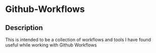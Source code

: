 # Github-Workflows

## Description
This is intended to be a collection of workflows and tools I have found useful while working with Github Workflows
